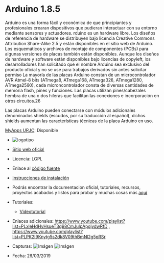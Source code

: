 # Arduino 1.8.5
Arduino es una forma fácil y económica de que principiantes y profesionales crearan dispositivos que pudieran interactuar con su entorno mediante sensores y actuadores.
rduino es un hardware libre. Los diseños de referencia de hardware se distribuyen bajo licencia Creative Commons Attribution Share-Alike 2.5 y están disponibles en el sitio web de Arduino. Los esquemáticos y archivos de montaje de componentes (PCBs) para algunas versiones de placas también están disponibles.
Aunque los diseños de hardware y software están disponibles bajo licencias de copyleft, los desarrolladores han solicitado que el nombre Arduino sea exclusivo del producto oficial y no se use para trabajos derivados sin antes solicitar permiso
La mayoría de las placas Arduino constan de un microcontrolador AVR Atmel-8 bits (ATmega8, ATmega168, ATmega328, ATmega1280, ATmega2560), cada microncontrolador consta de diversas cantidades de memoria flash, pines y funciones. Las placas utilizan pines/cabezales hembra de una o dos hileras que facilitan las conexiones e incorporación en otros circuitos.26​

Las placas Arduino pueden conectarse con módulos adicionales denominados shields (escudos, por su traducción al español), dichos shields aumentan las características técnicas de la placa Arduino en uso.


[MyApps URJC](https://myapps.urjc.es/): Disponible

* ![logotipo](https://upload.wikimedia.org/wikipedia/commons/thumb/8/87/Arduino_Logo.svg/720px-Arduino_Logo.svg.png) 

* [Sitio web oficial](https://www.arduino.cc/)

* Licencia: LGPL

* Enlace al [código fuente](https://github.com/arduino/Arduino/)

* [Instrucciones de instalación](https://www.arduino.cc/en/Guide/HomePage)

* Podrás encontrar la documentacion oficial, tutoriales, recursos, proyectos acabados y listos para probar y muchas cosas más [aquí](https://www.arduino.cc/en/Tutorial/HomePage)

* Tutoriales:
  * [Videotutorial](https://www.youtube.com/playlist?list=PLG8UtYUFOQj7cgO1wh2wPFF1pobyURI3_)

* Enlaces adicionales: https://www.youtube.com/playlist?list=PLxleHdHvHsueT3g98CmJulpApgiydwRfD , https://www.youtube.com/playlist?list=PLPK2l9Knytg5s2dk8V09thBmNl2g5pRSr

* Capturas: ![Imágen](https://fotos.subefotos.com/8e0a16343844b875cab69326f2a48664o.jpg) ![Imágen](https://cdn.instructables.com/FJT/T4LE/IHUUBBW2/FJTT4LEIHUUBBW2.LARGE.jpg)

* Fecha: 26/03/2019